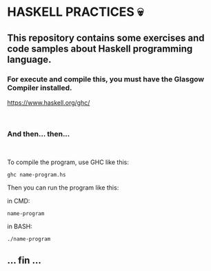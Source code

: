 # HASKELL PRACTICES 💀

## This repository contains some exercises and code samples about Haskell programming language. 

### For execute and compile this, you must have the Glasgow Compiler installed.

https://www.haskell.org/ghc/

<br>

### And then... then...

<br>

To compile the program, use GHC like this:

```
ghc name-program.hs

```

Then you can run the program like this:

in CMD:

```
name-program

```

in BASH:

```
./name-program

```

## ... fin ...






